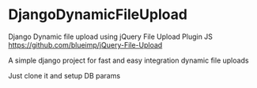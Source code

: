 DjangoDynamicFileUpload
=======================

Django Dynamic file upload using jQuery File Upload Plugin JS
https://github.com/blueimp/jQuery-File-Upload

A simple django project for fast and easy integration dynamic file uploads

Just clone it and setup DB params
